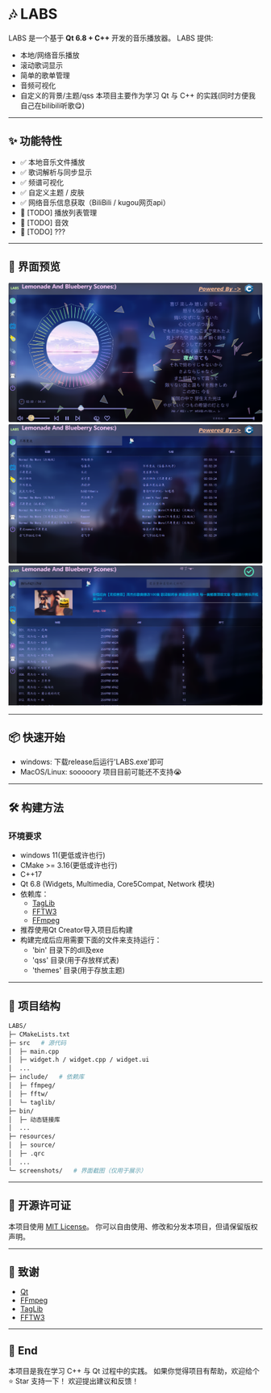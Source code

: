 # 🎶 LABS

LABS 是一个基于 **Qt 6.8 + C++** 开发的音乐播放器。
LABS 提供:
- 本地/网络音乐播放
- 滚动歌词显示
- 简单的歌单管理
- 音频可视化
- 自定义的背景/主题/qss
本项目主要作为学习 Qt 与 C++ 的实践(同时方便我自己在bilibili听歌😋)  

---

## ✨ 功能特性

- ✅ 本地音乐文件播放
- ✅ 歌词解析与同步显示
- ✅ 频谱可视化
- ✅ 自定义主题 / 皮肤
- ✅ 网络音乐信息获取（BiliBili / kugou网页api）
- 🚧 [TODO] 播放列表管理  
- 🚧 [TODO] 音效
- 🚧 [TODO] ???

---

## 📸 界面预览

![主界面](screenshots/main_ui.png)
![搜索界面](screenshots/kg_get.png)
![Bilibili](screenshots/bilibili_get.png)

---

## 📦️ 快速开始
- windows: 下载release后运行'LABS.exe'即可
- MacOS/Linux: sooooory 项目目前可能还不支持😭

---

## 🛠️ 构建方法

### 环境要求
- windows 11(更低或许也行)
- CMake >= 3.16(更低或许也行)
- C++17
- Qt 6.8 (Widgets, Multimedia, Core5Compat, Network 模块)
- 依赖库：
  - [TagLib](https://taglib.org/)  
  - [FFTW3](http://www.fftw.org/)  
  - [FFmpeg](https://ffmpeg.org/)
- 推荐使用Qt Creator导入项目后构建
- 构建完成后应用需要下面的文件来支持运行：
  - 'bin' 目录下的dll及exe
  - 'qss' 目录(用于存放样式表)
  - 'themes' 目录(用于存放主题)

---

## 📂 项目结构

```bash
LABS/
├─ CMakeLists.txt
├─ src   # 源代码
│  ├─ main.cpp
│  ├─ widget.h / widget.cpp / widget.ui
│  ...
├─ include/   # 依赖库
│  ├─ ffmpeg/
│  ├─ fftw/
│  └─ taglib/
├─ bin/
│  ├─ 动态链接库
│  ...
├─ resources/
│  ├─ source/
│  ├─ .qrc
│  ...
└─ screenshots/   # 界面截图（仅用于展示）
```

---

## 📜 开源许可证

本项目使用 [MIT License](LICENSE)。
你可以自由使用、修改和分发本项目，但请保留版权声明。

---

## 🙌 致谢

* [Qt](https://www.qt.io/)
* [FFmpeg](https://ffmpeg.org/)
* [TagLib](https://taglib.org/)
* [FFTW3](http://www.fftw.org/)

---

## 🚀 End

本项目是我在学习 C++ 与 Qt 过程中的实践。
如果你觉得项目有帮助，欢迎给个 ⭐ Star 支持一下！
欢迎提出建议和反馈！
